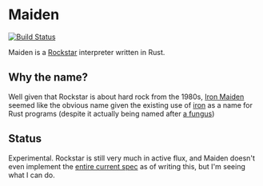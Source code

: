 Maiden
======
[![Build Status](https://travis-ci.org/palfrey/maiden.svg?branch=master)](https://travis-ci.org/palfrey/maiden)

Maiden is a [Rockstar](https://github.com/dylanbeattie/rockstar) interpreter written in Rust. 

Why the name?
-------------
Well given that Rockstar is about hard rock from the 1980s, [Iron Maiden](https://en.wikipedia.org/wiki/Iron_Maiden) seemed like the obvious name given the existing use of [iron](http://ironframework.io/) as a name for Rust programs (despite it actually being named after [a fungus](https://en.wikipedia.org/wiki/Rust_%28fungus%29))

Status
------
Experimental. Rockstar is still very much in active flux, and Maiden doesn't even implement the [entire current spec](https://github.com/dylanbeattie/rockstar) as of writing this, but I'm seeing what I can do.